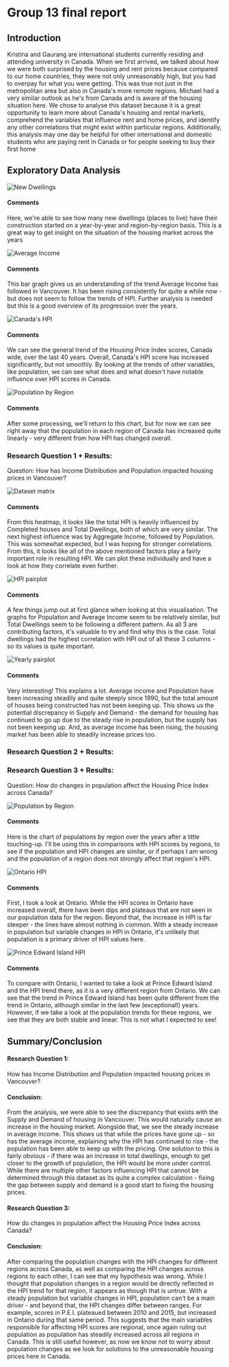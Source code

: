 # Group 13 final report

## Introduction
Kristina and Gaurang are international students currently residing and attending university in Canada. When we first arrived, we talked about how we were both surprised by the housing and rent prices because compared to our home countries, they were not only unreasonably high, but you had to overpay for what you were getting. This was true not just in the metropolitan area but also in Canada's more remote regions. Michael had a very similar outlook as he's from Canada and is aware of the housing situation here. We chose to analyse this dataset because it is a great opportunity to learn more about Canada's housing and rental markets, comprehend the variables that influence rent and home prices, and identify any other correlations that might exist within particular regions. Additionally, this analysis may one day be helpful for other international and domestic students who are paying rent in Canada or for people seeking to buy their first home
## Exploratory Data Analysis
![New Dwellings](images/gaurang_eda1.png)
#### Comments
Here, we're able to see how many new dwellings (places to live) have their construction started on a year-by-year and region-by-region basis. This is a great way to get insight on the situation of the housing market across the years

![Average Income](images/gaurang_eda2.png)
#### Comments
This bar graph gives us an understanding of the trend Average Income has followed in Vancouver. It has been rising consistently for quite a while now - but does not seem to follow the trends of HPI. Further analysis is needed but this is a good overview of its progression over the years.

![Canada's HPI](images/michael_eda1.PNG)
#### Comments
We can see the general trend of the Housing Price Index scores, Canada wide, over the last 40 years. Overall, Canada's HPI score has increased significantly, but not smoothly. By looking at the trends of other variables, like population, we can see what does and what doesn't have notable influence over HPI scores in Canada.

![Population by Region](images/michael_eda2.PNG)
#### Comments
After some processing, we'll return to this chart, but for now we can see right away that the population in each region of Canada has increased quite linearly - very different from how HPI has changed overall. 

### Research Question 1 + Results:
Question: How has Income Distribution and Population impacted housing prices in Vancouver?

![Dataset matrix](images/gaurang_rq1.png)

#### Comments
From this heatmap, it looks like the total HPI is heavily influenced by Completed houses and Total Dwellings, both of which are very similar. The next highest influence was by Aggregate Income, followed by Population. This was somewhat expected, but I was hoping for stronger correlations. From this, it looks like all of the above mentioned factors play a fairly important role in resulting HPI. We can plot these individually and have a look at how they correlate even further.

![HPI pairplot](images/gaurang_rq2.png)

#### Comments
A few things jump out at first glance when looking at this visualisation. The graphs for Population and Average Income seem to be relatively similar, but Total Dwellings seem to be following a different pattern. As all 3 are contributing factors, it's valuable to try and find why this is the case. Total dwellings had the highest correlation with HPI out of all these 3 columns - so its values is quite important.

![Yearly pairplot](images/gaurang_rq3.png)
#### Comments
Very interesting! This explains a lot. Average income and Population have been increasing steadily and quite steeply since 1990, but the total amount of houses being constructed has not been keeping up. This shows us the potential discrepancy in Supply and Demand - the demand for housing has continued to go up due to the steady rise in population, but the supply has not been keeping up. And, as average income has been rising, the housing market has been able to steadily increase prices too.

### Research Question 2 + Results:

### Research Question 3 + Results:
Question: How do changes in population affect the Housing Price Index across Canada?

![Population by Region](images/michael_rq3.PNG)

#### Comments
Here is the chart of populations by region over the years after a little touching-up. I'll be using this in comparisons with HPI scores by regions, to see if the population and HPI changes are similar, or if perhaps I am wrong and the population of a region does not strongly affect that region's HPI.

![Ontario HPI](images/michael_rq4.PNG)

#### Comments
First, I took a look at Ontario. While the HPI scores in Ontario have increased overall, there have been dips and plateaus that are not seen in our population data for the region. Beyond that, the increase in HPI is far steeper - the lines have almost nothing in common. With a steady increase in population but variable changes in HPI in Ontario, it's unlikely that population is a primary driver of HPI values here. 

![Prince Edward Island HPI](images/michael_rq5.PNG)

#### Comments
To compare with Ontario, I wanted to take a look at Prince Edward Island and the HPI trend there, as it is a very different region from Ontario. We can see that the trend in Prince Edward Island has been quite different from the trend in Ontario, although similar in the last few (exceptional!) years. However, if we take a look at the population trends for these regions, we see that they are both stable and linear. This is not what I expected to see!

## Summary/Conclusion
#### Research Question 1: 
How has Income Distribution and Population impacted housing prices in Vancouver?

#### Conclusion: 
From the analysis, we were able to see the discrepancy that exists with the Supply and Demand of housing in Vancouver. This would naturally cause an increase in the housing market. Alongside that, we see the steady increase in average income. This shows us that while the prices have gone up - so has the average income, explaining why the HPI has continued to rise - the population has been able to keep up with the pricing. One solution to this is fairly obvious - if there was an increase in total dwellings, enough to get closer to the growth of population, the HPI would be more under control. While there are multiple other factors influencing HPI that cannot be determined through this dataset as its quite a complex calculation - fixing the gap between supply and demand is a good start to fixing the housing prices.

#### Research Question 3:
How do changes in population affect the Housing Price Index across Canada?

#### Conclusion:
After comparing the population changes with the HPI changes for different regions across Canada, as well as comparing the HPI changes across regions to each other, I can see that my hypothesis was wrong. While I thought that population changes in a region would be directly reflected in the HPI trend for that region, it appears as though that is untrue. With a steady population but variable changes in HPI, population can't be a main driver - and beyond that, the HPI changes differ between ranges. For example, scores in P.E.I. plateaued between 2010 and 2015, but increased in Ontario during that same period. This suggests that the main variables responsible for affecting HPI scores are regional, once again ruling out population as population has steadily increased across all regions in Canada. This is still useful however, as now we know not to worry about population changes as we look for solutions to the unreasonable housing prices here in Canada.
